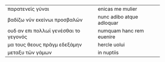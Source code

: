 |                                       |                           |
|---------------------------------------|---------------------------|
| παρατενεῖς γύναι                      | enicas me mulier          |
| βαδίζω νῦν εκείνωι προσβαλῶν          | nunc adibo atque adloquar |
| ουδ αν επι πολλωῖ γενέσθαι το γεγονός | numquam hanc rem euenire  |
| μα τους θεους πρᾶγμ εδεξάμην          | hercle uolui              |
| μεταξυ τῶν γάμων                      | in nuptiis                |


